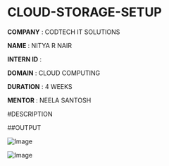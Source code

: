 # CLOUD-STORAGE-SETUP

**COMPANY** : CODTECH IT SOLUTIONS

**NAME** : NITYA R NAIR

**INTERN ID** : 

**DOMAIN** :  CLOUD COMPUTING

**DURATION** : 4 WEEKS 

**MENTOR** : NEELA SANTOSH

#DESCRIPTION 

##OUTPUT

![Image](https://github.com/user-attachments/assets/1c88648a-e41e-4577-acd7-94eff8972e06)

![Image](https://github.com/user-attachments/assets/aad45cd5-02e4-4e7b-8f24-4d4e91790436)
